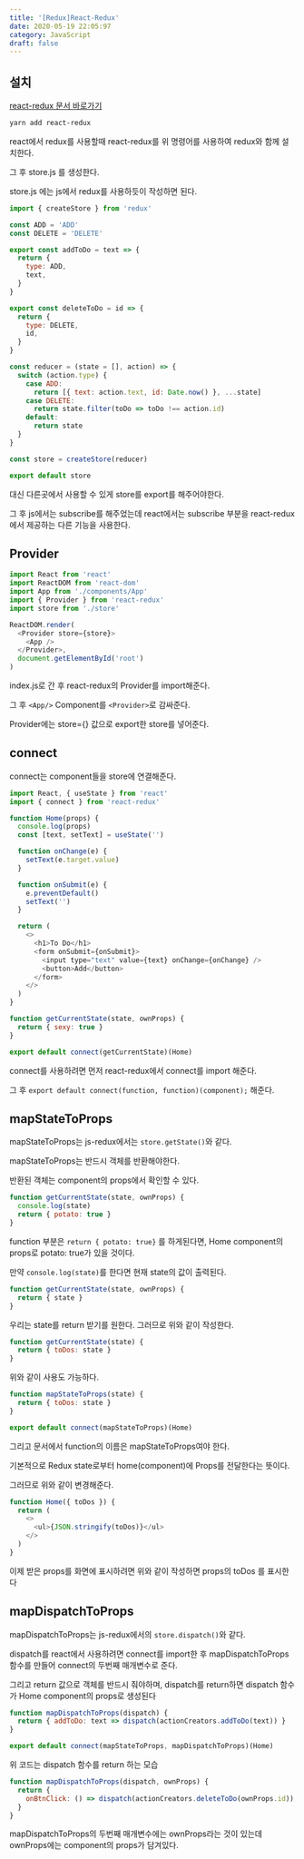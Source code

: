 ```yaml
---
title: '[Redux]React-Redux'
date: 2020-05-19 22:05:97
category: JavaScript
draft: false
---
```


## 설치

[react-redux 문서 바로가기](https://react-redux.js.org/introduction/quick-start)

```sh
yarn add react-redux
```

react에서 redux를 사용할때 react-redux를 위 명령어를 사용하여 redux와 함께 설치한다.

그 후 store.js 를 생성한다.

store.js 에는 js에서 redux를 사용하듯이 작성하면 된다.

```js
import { createStore } from 'redux'

const ADD = 'ADD'
const DELETE = 'DELETE'

export const addToDo = text => {
  return {
    type: ADD,
    text,
  }
}

export const deleteToDo = id => {
  return {
    type: DELETE,
    id,
  }
}

const reducer = (state = [], action) => {
  switch (action.type) {
    case ADD:
      return [{ text: action.text, id: Date.now() }, ...state]
    case DELETE:
      return state.filter(toDo => toDo !== action.id)
    default:
      return state
  }
}

const store = createStore(reducer)

export default store
```

대신 다른곳에서 사용할 수 있게 store를 export를 해주어야한다.

그 후 js에서는 subscribe를 해주었는데 react에서는 subscribe 부분을 react-redux에서 제공하는 다른 기능을 사용한다.

## Provider

```js
import React from 'react'
import ReactDOM from 'react-dom'
import App from './components/App'
import { Provider } from 'react-redux'
import store from './store'

ReactDOM.render(
  <Provider store={store}>
    <App />
  </Provider>,
  document.getElementById('root')
)
```

index.js로 간 후 react-redux의 Provider를 import해준다.

그 후 `<App/>` Component를 `<Provider>`로 감싸준다.

Provider에는 store={} 값으로 export한 store를 넣어준다.

## connect

connect는 component들을 store에 연결해준다.

```js
import React, { useState } from 'react'
import { connect } from 'react-redux'

function Home(props) {
  console.log(props)
  const [text, setText] = useState('')

  function onChange(e) {
    setText(e.target.value)
  }

  function onSubmit(e) {
    e.preventDefault()
    setText('')
  }

  return (
    <>
      <h1>To Do</h1>
      <form onSubmit={onSubmit}>
        <input type="text" value={text} onChange={onChange} />
        <button>Add</button>
      </form>
    </>
  )
}

function getCurrentState(state, ownProps) {
  return { sexy: true }
}

export default connect(getCurrentState)(Home)
```

connect를 사용하려면 먼저 react-redux에서 connect를 import 해준다.

그 후 `export default connect(function, function)(component);` 해준다.

## mapStateToProps

mapStateToProps는 js-redux에서는 `store.getState()`와 같다.

mapStateToProps는 반드시 객체를 반환해야한다.

반환된 객체는 component의 props에서 확인할 수 있다.

```js
function getCurrentState(state, ownProps) {
  console.log(state)
  return { potato: true }
}
```

function 부분은 `return { potato: true}` 를 하게된다면, Home component의 props로 potato: true가 있을 것이다.

만약 `console.log(state)`를 한다면 현재 state의 값이 출력된다.

```js
function getCurrentState(state, ownProps) {
  return { state }
}
```

우리는 state를 return 받기를 원한다. 그러므로 위와 같이 작성한다.

```js
function getCurrentState(state) {
  return { toDos: state }
}
```

위와 같이 사용도 가능하다.

```js
function mapStateToProps(state) {
  return { toDos: state }
}

export default connect(mapStateToProps)(Home)
```

그리고 문서에서 function의 이름은 mapStateToProps여야 한다.

기본적으로 Redux state로부터 home(component)에 Props를 전달한다는 뜻이다.

그러므로 위와 같이 변경해준다.

```js
function Home({ toDos }) {
  return (
    <>
      <ul>{JSON.stringify(toDos)}</ul>
    </>
  )
}
```

이제 받은 props를 화면에 표시하려면 위와 같이 작성하면 props의 toDos 를 표시한다

## mapDispatchToProps

mapDispatchToProps는 js-redux에서의 `store.dispatch()`와 같다.

dispatch를 react에서 사용하려면 connect를 import한 후 mapDispatchToProps 함수를 만들어 connect의 두번째 매개변수로 준다.

그리고 return 값으로 객체를 반드시 줘야하며, dispatch를 return하면 dispatch 함수가 Home component의 props로 생성된다

```js
function mapDispatchToProps(dispatch) {
  return { addToDo: text => dispatch(actionCreators.addToDo(text)) }
}

export default connect(mapStateToProps, mapDispatchToProps)(Home)
```

위 코드는 dispatch 함수를 return 하는 모습

```js
function mapDispatchToProps(dispatch, ownProps) {
  return {
    onBtnClick: () => dispatch(actionCreators.deleteToDo(ownProps.id)),
  }
}
```

mapDispatchToProps의 두번째 매개변수에는 ownProps라는 것이 있는데 ownProps에는 component의 props가 담겨있다.
